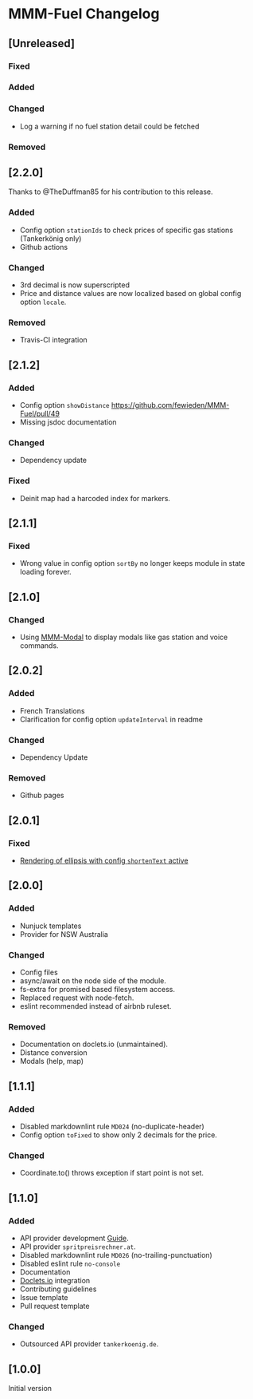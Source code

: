# MMM-Fuel Changelog

## [Unreleased]

### Fixed

### Added

### Changed
* Log a warning if no fuel station detail could be fetched

### Removed

## [2.2.0]

Thanks to @TheDuffman85 for his contribution to this release.

### Added

* Config option `stationIds` to check prices of specific gas stations (Tankerkönig only)
* Github actions

### Changed

* 3rd decimal is now superscripted
* Price and distance values are now localized based on global config option `locale`.

### Removed

* Travis-CI integration

## [2.1.2]

### Added

* Config option `showDistance` https://github.com/fewieden/MMM-Fuel/pull/49
* Missing jsdoc documentation

### Changed

* Dependency update

### Fixed

* Deinit map had a harcoded index for markers.

## [2.1.1]

### Fixed

* Wrong value in config option `sortBy` no longer keeps module in state loading forever.

## [2.1.0]

### Changed

* Using [MMM-Modal](https://github.com/fewieden/MMM-Modal) to display modals like gas station and voice commands.

## [2.0.2]

### Added

* French Translations
* Clarification for config option `updateInterval` in readme

### Changed

* Dependency Update

### Removed

* Github pages

## [2.0.1]

### Fixed

* [Rendering of ellipsis with config `shortenText` active]( https://github.com/fewieden/MMM-Fuel/issues/36)

## [2.0.0]

### Added

* Nunjuck templates
* Provider for NSW Australia

### Changed

* Config files
* async/await on the node side of the module.
* fs-extra for promised based filesystem access.
* Replaced request with node-fetch.
* eslint recommended instead of airbnb ruleset.

### Removed

* Documentation on doclets.io (unmaintained).
* Distance conversion
* Modals (help, map)

## [1.1.1]

### Added

* Disabled markdownlint rule `MD024` (no-duplicate-header)
* Config option `toFixed` to show only 2 decimals for the price.

### Changed

* Coordinate.to() throws exception if start point is not set.

## [1.1.0]

### Added

* API provider development [Guide](apis).
* API provider `spritpreisrechner.at`.
* Disabled markdownlint rule `MD026` (no-trailing-punctuation)
* Disabled eslint rule `no-console`
* Documentation
* [Doclets.io](https://doclets.io/fewieden/MMM-Fuel/master) integration
* Contributing guidelines
* Issue template
* Pull request template

### Changed

* Outsourced API provider `tankerkoenig.de`.

## [1.0.0]

Initial version
